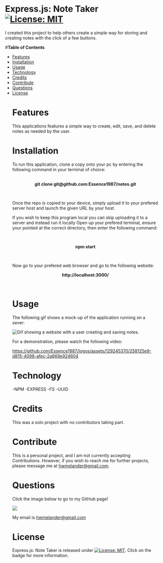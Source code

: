 # **Express.js: Note Taker** [![License: MIT](https://img.shields.io/badge/License-MIT-yellow.svg)](https://opensource.org/licenses/MIT)

I created this project to help others create a simple way for storing and creating notes with the click of a few buttons.

#**Table of Contents**<br><ul><li>[Features](#features)</li><li>[Installation](#installation)</li><li>[Usage](#usage)</li><li>[Technology](#technology)</li><li>[Credits](#credits)</li><li>[Contribute](#contribute)</li><li>[Questions](#questions)</li><li>[License](#license)</li>

# **Features**

This applications features a simple way to create, edit, save, and delete notes as needed by the user.

# **Installation**

To run this application, clone a copy onto your pc by entering the following command in your terminal of choice:
<p style="text-align: center;"><strong><br>git clone git@github<span>.com:Essence1987/notes.git</span></strong></p><br>
<p>Once the repo is copied to your device, simply upload it to your prefered server host and launch the given URL by your host.</p>
<p>If you wish to keep this program local you can skip uploading it to a server and instead run it locally Open up your prefered terminal, ensure your pointed at the correct directory, then enter the following command:</p></br>
<p style="text-align: center;"><strong>npm start</span></strong></p><br>
<p>Now go to your prefered web browser and go to the following website:
<p style="text-align: center;"><strong>http://localhost:3000/</span></strong></p><br>

# **Usage**

The following gif shows a mock-up of the application running on a sever:

![Gif showing a website with a user creating and saving notes.](./examples/circle.svg)

For a demonstration, please watch the following video:

https://github.com/Essence1987/logos/assets/129245370/258125e9-d815-4098-afec-2a669e924604


# **Technology**

-NPM
-EXPRESS
-FS
-UUID

# **Credits**

This was a solo project with no contributors taking part.

# **Contribute**

This is a personal project, and I am not currently accepting Contributions. However, if you wish to reach me for further projects, please message me at hwmelander@gmail.com.

# **Questions**

Click the image below to go to my GitHub page!

<a href="https://github.com/essence1987"><img src="https://github-profile-summary-cards.vercel.app/api/cards/profile-details?username=essence1987&theme=default"/></a>

My email is hwmelander@gmail.com

# **License**

Express.js: Note Taker is released under [![License: MIT](https://img.shields.io/badge/License-MIT-yellow.svg)](https://opensource.org/licenses/MIT). Click on the badge for more information.

